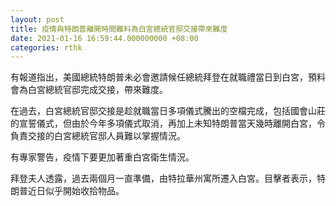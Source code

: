 ```yaml
---
layout: post
title: 疫情與特朗普離開時間難料為白宮總統官邸交接帶來難度
date: 2021-01-16 16:59:44.000000000 +08:00
categories: rthk
---
```


有報道指出，美國總統特朗普未必會邀請候任總統拜登在就職禮當日到白宮，預料會為白宮總統官邸完成交接，帶來難度。

在過去，白宮總統官邸交接是趁就職當日多項儀式騰出的空檔完成，包括國會山莊的宣誓儀式，但由於今年多項儀式取消，再加上未知特朗普當天幾時離開白宮，令負責交接的白宮總統官邸人員難以掌握情況。

有專家警告，疫情下要更加著重白宮衛生情況。

拜登夫人透露，過去兩個月一直準備，由特拉華州寓所遷入白宮。目擊者表示，特朗普近日似乎開始收拾物品。
